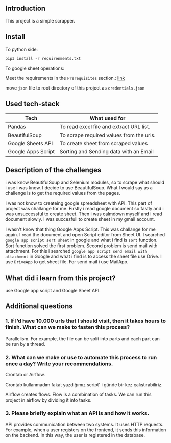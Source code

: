 ## Introduction

This project is a simple scrapper.

## Install

To python side:

    pip3 install -r requirenments.txt

To google sheet operations: 

Meet the requirements in the `Prerequisites` section.: [link](https://developers.google.com/sheets/api/quickstart/python#prerequisites)

move `json` file to root directory of this project as `credentials.json`

## Used tech-stack

Tech | What used for
---- | -------------
Pandas | To read excel file and extract URL list.
BeautifulSoup | To scrape required values from the urls.
Google Sheets API | To create sheet from scraped values
Google Apps Script | Sorting and Sending data with an Email

## Description of the challenges

i was know BeautifulSoup and Selenium modules, so to scrape what should i use i was know. I decide to use BeautifulSoup. What I would say as a challenge is to get the required values from the pages.

I was not know to createing google spreadsheet with API. This part of project was challange for me. Firstly i read google document so fastly and i was unsuccessful to create sheet. Then i was calmdown myself and i read document slowly. I was succesfull to create sheet in my gmail account.

I wasn't know that thing Google Apps Script. This was challange for me again. I read the document and open Script editor from Sheet UI. I searched `google app script sort sheet` in google and what i find is `sort` function. Sort function solved the first problem. Second problem is send mail with attachment. For this i searched `google app script send email with attachment` in Google and what i find is to access the sheet file use Drive. I use `DriveApp` to get sheet file. For send mail i use MailApp.

## What did i learn from this project?

use Google app script and Google Sheet API.

## Additional questions

### 1. If I’d have 10.000 urls that I should visit, then it takes hours to finish. What can we make to fasten this process?

Parallelism. For example, the file can be split into parts and each part can be run by a thread.

### 2. What can we make or use to automate this process to run once a day? Write your recommendations.

Crontab or Airflow.

Crontab kullanmadım fakat yazdığımız script' i günde bir kez çalıştırabiliriz.

Airflow creates flows. Flow is a combination of tasks. We can run this project in airflow by dividing it into tasks.

### 3. Please briefly explain what an API is and how it works.

API provides communication between two systems. It uses HTTP requests. For example, when a user registers on the frontend, it sends this information on the backend. In this way, the user is registered in the database.